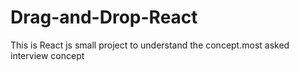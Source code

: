# Drag-and-Drop-React

This is React js small project to understand the concept.most asked interview concept
